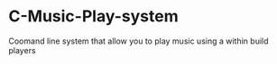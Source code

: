 # C-Music-Play-system
Coomand line system that allow you to play music using a within build players
